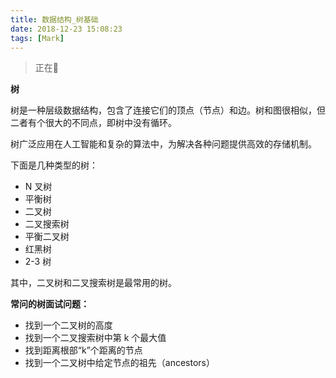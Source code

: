 ```yaml
---
title: 数据结构_树基础
date: 2018-12-23 15:08:23
tags: [Mark]
---
```


> 正在🚧



<!--more-->

**树**

树是一种层级数据结构，包含了连接它们的顶点（节点）和边。树和图很相似，但二者有个很大的不同点，即树中没有循环。



树广泛应用在人工智能和复杂的算法中，为解决各种问题提供高效的存储机制。

下面是几种类型的树：

- N 叉树
- 平衡树
- 二叉树
- 二叉搜索树
- 平衡二叉树
- 红黑树
- 2-3 树

其中，二叉树和二叉搜索树是最常用的树。



**常问的树面试问题：**

- 找到一个二叉树的高度
- 找到一个二叉搜索树中第 k 个最大值
- 找到距离根部“k”个距离的节点
- 找到一个二叉树中给定节点的祖先（ancestors）